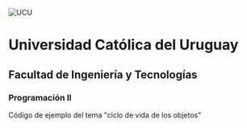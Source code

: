 ![UCU](./Assets/logo-ucu.png)
# Universidad Católica del Uruguay
## Facultad de Ingeniería y Tecnologías
### Programación II
Código de ejemplo del tema "ciclo de vida de los objetos"
